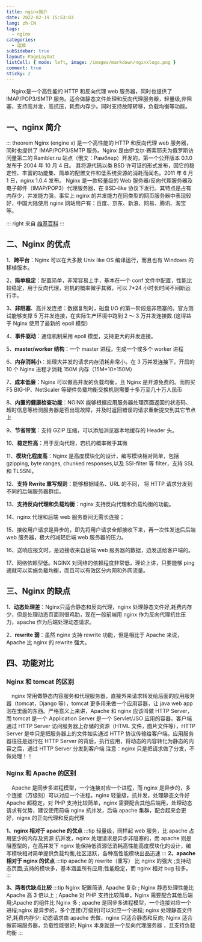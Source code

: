 ```yaml
---
title: nginx简介
date: 2022-02-19 15:53:03
lang: zh-CN
tags:
  - nginx
categories:
  - 运维
subSidebar: true
layout: PageLayOut
listCell: { mode: left, image: /images/markdown/nginxlogo.png }
comment: true
sticky: 2
---
```


&emsp;Nginx是一个高性能的 HTTP 和反向代理 web 服务器，同时也提供了IMAP/POP3/SMTP 服务。适合做静态文件处理和反向代理服务器，轻量级,非阻塞，支持高并发，高抗压，耗费内存少。同时支持故障转移，负载均衡等功能。

<!-- more -->
<boxx/>

## 一、nginx 简介

::: theorem
Nginx (engine x) 是一个高性能的 HTTP 和反向代理 web 服务器，同时也提供了 IMAP/POP3/SMTP 服务。Nginx 是由伊戈尔·赛索耶夫为俄罗斯访问量第二的 Rambler.ru 站点（俄文：Рамблер）开发的，第一个公开版本 0.1.0 发布于 2004 年 10 月 4 日。
其将源代码以类 BSD 许可证的形式发布，因它的稳定性、丰富的功能集、简单的配置文件和低系统资源的消耗而闻名。2011 年 6 月 1 日，nginx 1.0.4 发布。
Nginx 是一款轻量级的 Web 服务器/反向代理服务器及电子邮件（IMAP/POP3）代理服务器，在 BSD-like 协议下发行。其特点是占有内存少，并发能力强，事实上 nginx 的并发能力在同类型的网页服务器中表现较好，中国大陆使用 nginx 网站用户有：百度、京东、新浪、网易、腾讯、淘宝等。

::: right
来自 [维基百科](https://baike.baidu.com/item/nginx/3817705?fr=aladdin)
:::

## 二、Nginx 的优点

1、**跨平台**：Nginx 可以在大多数 Unix like OS 编译运行，而且也有 Windows 的移植版本。

2、**简单稳定**：配置简单，非常容易上手，基本在一个 conf 文件中配置，性能比较稳定，用于反向代理，宕机的概率微乎其微，可以 7\*24 小时长时间不间断运行手。

3、**非阻塞**、高并发连接：数据复制时，磁盘 I/O 的第一阶段是非阻塞的。官方测试能够支撑 5 万并发连接，在实际生产环境中跑到 2 ～ 3 万并发连接数.(这得益于 Nginx 使用了最新的 epoll 模型)

4、**事件驱动**：通信机制采用 epoll 模型，支持更大的并发连接。

5、**master/worker 结构**：一个 master 进程，生成一个或多个 worker 进程

6、**内存消耗小**：处理大并发的请求内存消耗非常小。在 3 万并发连接下，开启的 10 个 Nginx 进程才消耗 150M 内存（15M\*10=150M）

7、**成本低廉**：Nginx 可以做高并发的负载均衡，且 Nginx 是开源免费的。而购买 F5 BIG-IP、NetScaler 等硬件负载均衡交换机则需要十多万至几十万人民币

8、**内置的健康检查功能**：NGINX 能够根据应用服务器处理页面返回的状态码、超时信息等检测服务器是否出现故障，并及时返回错误的请求重新提交到其它节点上

9、**节省带宽**：支持 GZIP 压缩，可以添加浏览器本地缓存的 Header 头。

10、**稳定性高**：用于反向代理，宕机的概率微乎其微

11、**模块化程度高**：Nginx 是高度模块化的设计，编写模块相对简单，包括 gzipping, byte ranges, chunked responses,以及 SSI-filter 等 filter，支持 SSL 和 TLSSNI。

12、**支持 Rwrite 重写规则**：能够根据域名、URL 的不同， 将 HTTP 请求分发到不同的后端服务器群组。

13、**支持反向代理和负载均衡**：nginx 支持反向代理和负载均衡的功能。

14、nginx 代理和后端 web 服务器间无需长连接；

15、接收用户请求是异步的，即先将用户请求全部接收下来，再一次性发送后后端 web 服务器，极大的减轻后端 web 服务器的压力。

16、送响应报文时，是边接收来自后端 web 服务器的数据，边发送给客户端的。

17、网络依赖型低。NGINX 对网络的依赖程度非常低，理论上讲，只要能够 ping 通就可以实施负载均衡，而且可以有效区分内网和外网流量。

## 三、Nginx 的缺点

1、**动态处理差**：Nginx只适合静态和反向代理，nginx 处理静态文件好,耗费内存少，但是处理动态页面则很鸡肋，现在一般前端用 nginx 作为反向代理抗住压力，apache 作为后端处理动态请求。

2、**rewrite 弱**：虽然 nginx 支持 rewrite 功能，但是相比于 Apache 来说，Apache 比 nginx 的 rewrite 强大。

## 四、功能对比

### Nginx 和 tomcat 的区别

&emsp;nginx 常用做静态内容服务和代理服务器，直接外来请求转发给后面的应用服务器（tomcat，Django 等），tomcat 更多用来做一个应用容器，让 java web app 泡在里面的东西。严格意义上来讲，Apache 和 nginx 应该叫做 HTTP Server，而 tomcat 是一个 Application Server 是一个 Servlet/JSO 应用的容器。客户端通过 HTTP Server 访问服务器上存储的资源（HTML 文件，图片文件等），HTTP Server 是中只是把服务器上的文件如实通过 HTTP 协议传输给客户端。应用服务器往往是运行在 HTTP Server 的背后，执行应用，将动态的内容转化为静态的内容之后，通过 HTTP Server 分发到客户端
注意：nginx 只是把请求做了分发，不做处理！！

### Nginx 和 Apache 的区别

&emsp;Apache 是同步多进程模型，一个连接对应一个进程，而 nginx 是异步的，多个连接（万级别）可以对应一个进程。nginx 轻量级，抗并发，处理静态文件好
Apache 超稳定，对 PHP 支持比较简单，nginx 需要配合其他后端用，处理动态请求有优势，建议使用前端 nginx 抗并发，后端 apache 集群，配合起来会更好，nignx 的正向代理和反向代理

**1、nginx 相对于 apache 的优点**
:::tip
轻量级，同样起 web 服务，比 apache 占用更少的内存及资源 抗并发，nginx 处理请求是异步非阻塞的，而 apache 则是阻塞型的，在高并发下 nginx 能保持低资源低消耗高性能高度模块化的设计，编写模块相对简单提供负载均衡,社区活跃，各种高性能模块出品迅速
:::
**2、apache 相对于 nginx 的优点**
:::tip
apache 的 rewrite（重写） 比 nginx 的强大 ;支持动态页面;支持的模块多，基本涵盖所有应用;性能稳定，而 nginx 相对 bug 较多。
:::

**3、两者优缺点比较**
:::tip
Nginx 配置简洁, Apache 复杂 ;
Nginx 静态处理性能比 Apache 高 3 倍以上 ;
Apache 对 PHP 支持比较简单，Nginx 需要配合其他后端用;Apache 的组件比 Nginx 多 ;
apache 是同步多进程模型，一个连接对应一个进程;nginx 是异步的，多个连接(万级别)可以对应一个进程;
nginx 处理静态文件好,耗费内存少;
动态请求由 apache 去做，nginx 只适合静态和反向;
Nginx 适合做前端服务器，负载性能很好;
Nginx 本身就是一个反向代理服务器 ，且支持负载均衡
:::

<Reward/>
